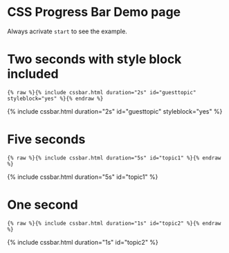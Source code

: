 
# CSS Progress Bar Demo page

Always acrivate `start` to see the example.

# Two seconds with style block included

```liquid
{% raw %}{% include cssbar.html duration="2s" id="guesttopic" styleblock="yes" %}{% endraw %}
```

{% include cssbar.html duration="2s" id="guesttopic" styleblock="yes" %}

# Five seconds 

```liquid
{% raw %}{% include cssbar.html duration="5s" id="topic1" %}{% endraw %}
```

{% include cssbar.html duration="5s" id="topic1" %}

# One second 

```liquid
{% raw %}{% include cssbar.html duration="1s" id="topic2" %}{% endraw %}
```

{% include cssbar.html duration="1s" id="topic2" %}

